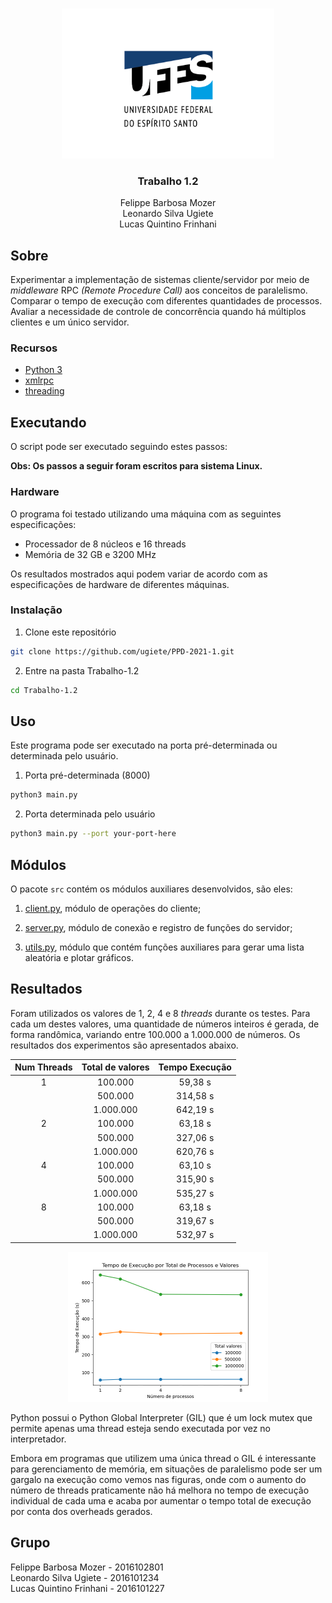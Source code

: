 <!-- PROJECT LOGO -->
<br />
<p align="center">
  <img src="../images/logo.png" alt="UFES" width="340" height="240">

  <h3 align="center">Trabalho 1.2</h3>

  <p align="center">
    Felippe Barbosa Mozer
    <br />
    Leonardo Silva Ugiete
    <br />
    Lucas Quintino Frinhani
    <br />
  </p>
</p>

## Sobre

Experimentar a implementação de sistemas cliente/servidor por meio de _middleware_ RPC _(Remote Procedure Call)_ aos conceitos de paralelismo. Comparar o tempo de execução com diferentes quantidades de processos. Avaliar a necessidade de controle de concorrência quando há múltiplos clientes e um único servidor.

### Recursos

* [Python 3](https://www.python.org/about/)
* [xmlrpc](https://docs.python.org/3/library/xmlrpc.html)
* [threading](https://docs.python.org/3/library/threading.html)

## Executando

O script pode ser executado seguindo estes passos:

**Obs: Os passos a seguir foram escritos para sistema Linux.**

### Hardware

O programa foi testado utilizando uma máquina com as seguintes especificações:

* Processador de 8 núcleos e 16 threads
* Memória de 32 GB e 3200 MHz

Os resultados mostrados aqui podem variar de acordo com as especificações de hardware de diferentes máquinas.

### Instalação

1. Clone este repositório
  ```sh
  git clone https://github.com/ugiete/PPD-2021-1.git
  ```
2. Entre na pasta Trabalho-1.2
  ```sh
  cd Trabalho-1.2
  ```

## Uso

Este programa pode ser executado na porta pré-determinada ou determinada pelo usuário.

1. Porta pré-determinada (8000)
  ```sh
  python3 main.py
  ```
2. Porta determinada pelo usuário
  ```sh
  python3 main.py --port your-port-here
  ```

## Módulos

O pacote `src` contém os módulos auxiliares desenvolvidos, são eles:

1. [client.py](https://github.com/ugiete/PPD-2021-1/blob/master/Trabalho-1.2/src/client.py), módulo de operações do cliente;

2. [server.py](https://github.com/ugiete/PPD-2021-1/blob/master/Trabalho-1.2/src/server.py), módulo de conexão e registro de funções do servidor;

3. [utils.py](https://github.com/ugiete/PPD-2021-1/blob/master/Trabalho-1.2/src/utils.py), módulo que contém funções auxiliares para gerar uma lista aleatória e plotar gráficos.

## Resultados

Foram utilizados os valores de 1, 2, 4 e 8 _threads_ durante os testes. Para cada um destes valores, uma quantidade de números inteiros é gerada, de forma randômica, variando entre 100.000 a 1.000.000 de números. Os resultados dos experimentos são apresentados abaixo.

<center>

  | Num Threads |  Total de valores  | Tempo Execução |
  |:-----------:|:------------------:|:--------------:|
  |      1      |      100.000       |     59,38 s    |
  |             |      500.000       |    314,58 s    |
  |             |     1.000.000      |    642,19 s    |
  |      2      |      100.000       |     63,18 s    |
  |             |      500.000       |    327,06 s    |
  |             |     1.000.000      |    620,76 s    |
  |      4      |      100.000       |     63,10 s    |
  |             |      500.000       |    315,90 s    |
  |             |     1.000.000      |    535,27 s    |
  |      8      |      100.000       |     63,18 s    |
  |             |      500.000       |    319,67 s    |
  |             |     1.000.000      |    532,97 s    |

<img src="images/plot.png" alt="Timestamp" height="240">
</center>

Python possui o Python Global Interpreter (GIL) que é um lock mutex que permite apenas uma thread esteja sendo executada por vez no interpretador.

Embora em programas que utilizem uma única thread o GIL é interessante para gerenciamento de memória, em situações de paralelismo pode ser um gargalo na execução como vemos nas figuras, onde com o aumento do número de threads praticamente não há melhora no tempo de execução individual de cada uma e acaba por aumentar o tempo total de execução por conta dos overheads gerados.

## Grupo

Felippe Barbosa Mozer - 2016102801  
Leonardo Silva Ugiete - 2016101234  
Lucas Quintino Frinhani - 2016101227